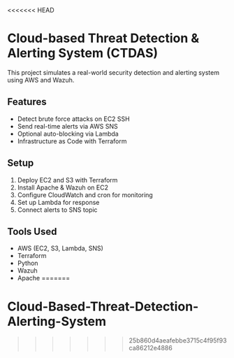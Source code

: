 <<<<<<< HEAD
# Cloud-based Threat Detection & Alerting System (CTDAS)

This project simulates a real-world security detection and alerting system using AWS and Wazuh.

## Features
- Detect brute force attacks on EC2 SSH
- Send real-time alerts via AWS SNS
- Optional auto-blocking via Lambda
- Infrastructure as Code with Terraform

## Setup
1. Deploy EC2 and S3 with Terraform
2. Install Apache & Wazuh on EC2
3. Configure CloudWatch and cron for monitoring
4. Set up Lambda for response
5. Connect alerts to SNS topic

## Tools Used
- AWS (EC2, S3, Lambda, SNS)
- Terraform
- Python
- Wazuh
- Apache
=======
# Cloud-Based-Threat-Detection-Alerting-System
>>>>>>> 25b860d4aeafebbe3715c4f95f93ca86212e4886
